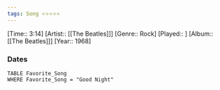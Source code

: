 ```yaml
---
tags: Song ⭐⭐⭐⭐⭐ 
---
```

[Time:: 3:14]
[Artist:: [[The Beatles]]]
[Genre:: Rock]
[Played:: ]
[Album:: [[The Beatles]]]
[Year:: 1968]
### Dates
````dataview
TABLE Favorite_Song
WHERE Favorite_Song = "Good Night"
````